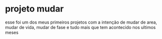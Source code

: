 # projeto mudar
 esse foi um dos meus primeiros projetos com a intenção de mudar de area, mudar de vida, mudar de fase e tudo mais que tem acontecido nos ultimos meses
